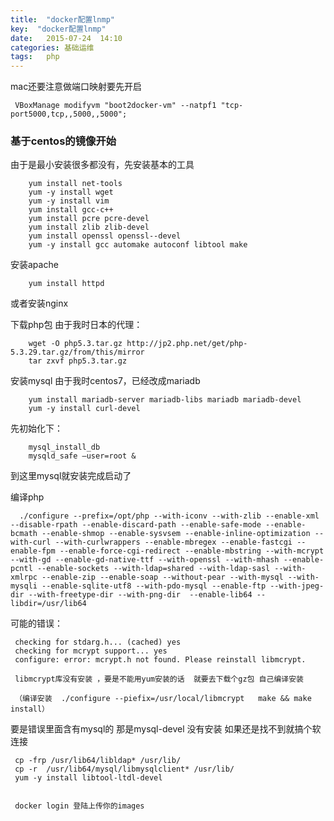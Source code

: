 ```yaml
---
title:  "docker配置lnmp"
key:  "docker配置lnmp"
date:   2015-07-24  14:10
categories: 基础运维
tags:   php
---
```


mac还要注意做端口映射要先开启

     VBoxManage modifyvm "boot2docker-vm" --natpf1 "tcp-port5000,tcp,,5000,,5000";

### 基于centos的镜像开始
由于是最小安装很多都没有，先安装基本的工具

        yum install net-tools
        yum -y install wget
        yum -y install vim
        yum install gcc-c++ 
        yum install pcre pcre-devel  
        yum install zlib zlib-devel  
        yum install openssl openssl--devel  
        yum -y install gcc automake autoconf libtool make

安装apache

        yum install httpd

或者安装nginx




下载php包
由于我时日本的代理：

        wget -O php5.3.tar.gz http://jp2.php.net/get/php-5.3.29.tar.gz/from/this/mirror
        tar zxvf php5.3.tar.gz


安装mysql
由于我时centos7，已经改成mariadb

        yum install mariadb-server mariadb-libs mariadb mariadb-devel
        yum -y install curl-devel
先初始化下：

        mysql_install_db
        mysqld_safe —user=root &

到这里mysql就安装完成启动了

编译php

      ./configure --prefix=/opt/php --with-iconv --with-zlib --enable-xml --disable-rpath --enable-discard-path --enable-safe-mode --enable-bcmath --enable-shmop --enable-sysvsem --enable-inline-optimization --with-curl --with-curlwrappers --enable-mbregex --enable-fastcgi --enable-fpm --enable-force-cgi-redirect --enable-mbstring --with-mcrypt --with-gd --enable-gd-native-ttf --with-openssl --with-mhash --enable-pcntl --enable-sockets --with-ldap=shared --with-ldap-sasl --with-xmlrpc --enable-zip --enable-soap --without-pear --with-mysql --with-mysqli --enable-sqlite-utf8 --with-pdo-mysql --enable-ftp --with-jpeg-dir --with-freetype-dir --with-png-dir  --enable-lib64 --libdir=/usr/lib64

可能的错误：

     checking for stdarg.h... (cached) yes
     checking for mcrypt support... yes
     configure: error: mcrypt.h not found. Please reinstall libmcrypt.

     libmcrypt库没有安装 ，要是不能用yum安装的话  就要去下载个gz包 自己编译安装

     （编译安装  ./configure --piefix=/usr/local/libmcrypt   make && make install） 


要是错误里面含有mysql的  那是mysql-devel 没有安装
如果还是找不到就搞个软连接

     cp -frp /usr/lib64/libldap* /usr/lib/
     cp -r  /usr/lib64/mysql/libmysqlclient* /usr/lib/
     yum -y install libtool-ltdl-devel


     docker login 登陆上传你的images

